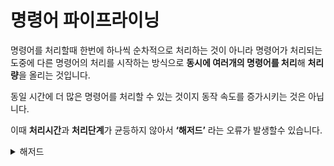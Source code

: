 # 명령어 파이프라이닝

명령어를 처리할때 한번에 하나씩 순차적으로 처리하는 것이 아니라 명령어가 처리되는 도중에 다른 명령어의 처리를 시작하는 방식으로 **동시에 여러개의 명령어를 처리**해 **처리량**을 올리는 것입니다.

동일 시간에 더 많은 명령어를 처리할 수 있는 것이지 동작 속도를 증가시키는 것은 아닙니다.

이때 **처리시간**과 **처리단계**가 균등하지 않아서 **‘해저드’** 라는 오류가 발생할수 있습니다.

<details>

<summary>해저드</summary>

해저드란 파이프라이닝에서 나타나는 문제점을 뜻합니다. 명령어의 처리시간과 처리단계가 균등하지 않아서 발생합니다.

해저드의 종류는 **구조적 해저드**, **데이터 해저드**, **제어 해저드**로 나뉩니다.

* **구조적 해저드** **구조적 해저드**는 하나의 자원을 여러개의 명령어에서 동시에 사용하려 할 때 발생합니다. 구조적 해저드를 해결하기 위해서는 데이터 처리와 명령어 처리를 동시에 할 수 있게 **자원을 추가**하거나 **명령어 처리를 지연**시켜서 해결합니다.
* **데이터 해저드** **데이터 해저드**는 **이전 명령어의 결과값**이 다음 명령어의 **입력으로 사용**될 경우 발생합니다. 이를 해결하기 위해 **결과를 저장하기 전에 다음 명령어를 입력**으로 넣어줘서 해결하거나 이전 명령어의 값이 저장되기 전까지 기다렸다가 진행하는 방식을 사용합니다.
* **제어 해저드** **제어 해저드**는 분기처리시 다음 명령어가 어떤 것인지 **특정하지 못하기** 때문에 발생합니다. 이를 해결하기 위해 **분기 처리에 영향을 받지 않는 명령어를 우선 수행**하거나 **명령어 분기를 예측**하여 명령어를 수행하거나 **지연**시키는 방법으로 해결합니다. 👉분기를 예측하는 방법은 항상 하나의 결과를 예측하는(True or False) **정적 예측**이나 이전의 분기를 기록해두고 이를 바탕으로 예측하는 **동적예측** 2가지가 있습니다.

</details>

